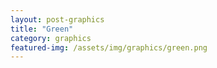 ```yaml
---
layout: post-graphics
title: "Green"
category: graphics
featured-img: /assets/img/graphics/green.png
---
```

